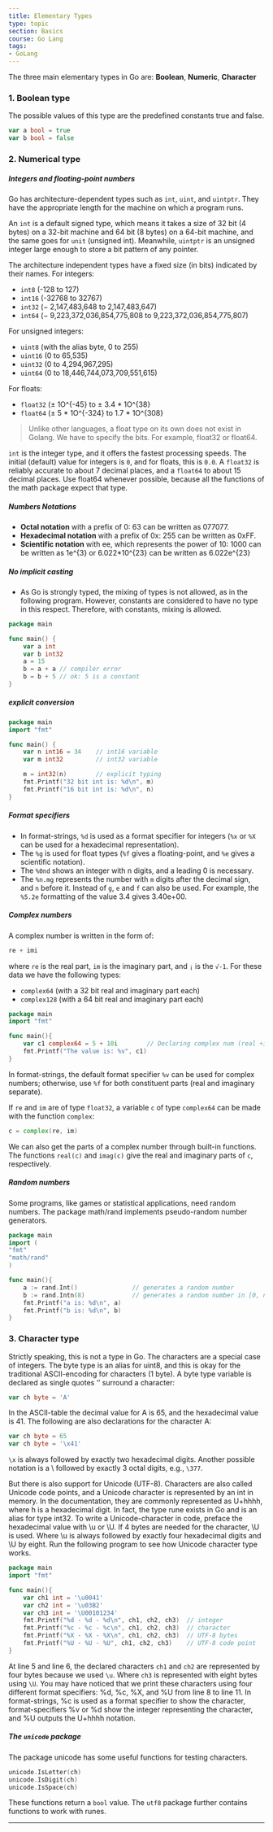 ```yaml
---
title: Elementary Types
type: topic
section: Basics
course: Go Lang
tags:
- GoLang
---
```

The three main elementary types in Go are: **Boolean**, **Numeric**, **Character**

### 1. Boolean type
The possible values of this type are the predefined constants true and false.
```go
var a bool = true
var b bool = false
```

### 2. Numerical type
##### Integers and floating-point numbers
Go has architecture-dependent types such as `int`, `uint`, and `uintptr`. They have the appropriate length for the machine on which a program runs.

An `int` is a default signed type, which means it takes a size of 32 bit (4 bytes) on a 32-bit machine and 64 bit (8 bytes) on a 64-bit machine, and the same goes for `unit` (unsigned int). Meanwhile, `uintptr` is an unsigned integer large enough to store a bit pattern of any pointer.

The architecture independent types have a fixed size (in bits) indicated by their names. For integers:
- `int8` (-128 to 127)
- `int16` (-32768 to 32767)
- `int32` (− 2,147,483,648 to 2,147,483,647)
- `int64` (− 9,223,372,036,854,775,808 to 9,223,372,036,854,775,807)

For unsigned integers:
- `uint8` (with the alias byte, 0 to 255)
- `uint16` (0 to 65,535)
- `uint32` (0 to 4,294,967,295)
- `uint64` (0 to 18,446,744,073,709,551,615)

For floats:
- `float32` (± 1O^{-45} to ± 3.4 * 1O^{38}
- `float64` (± 5 * 1O^{-324} to 1.7 * 1O^{308}

> Unlike other languages, a float type on its own does not exist in Golang. We have to specify the bits. For example, float32 or float64.

`int` is the integer type, and it offers the fastest processing speeds. The initial (default) value for integers is `0`, and for floats, this is `0.0`. A `float32` is reliably accurate to about 7 decimal places, and a `float64` to about 15 decimal places. Use float64 whenever possible, because all the functions of the math package expect that type.

##### Numbers Notations
- **Octal notation** with a prefix of 0: 63 can be written as 077077.
- **Hexadecimal notation** with a prefix of 0x: 255 can be written as 0xFF.
- **Scientific notation** with ee, which represents the power of 10: 1000 can be written as 1e^{3} or 6.022*10^{23} can be written as 6.022e^{23}

##### No implicit casting
- As Go is strongly typed, the mixing of types is not allowed, as in the following program. However, constants are considered to have no type in this respect. Therefore, with constants, mixing is allowed.

```go
package main

func main() {
    var a int
    var b int32
    a = 15
    b = a + a // compiler error
    b = b + 5 // ok: 5 is a constant
}
```

##### explicit conversion
```go
package main
import "fmt"

func main() {
    var n int16 = 34    // int16 variable
    var m int32         // int32 variable

    m = int32(n)        // explicit typing
    fmt.Printf("32 bit int is: %d\n", m)
    fmt.Printf("16 bit int is: %d\n", n)
}
```

##### Format specifiers
- In format-strings, `%d` is used as a format specifier for integers (`%x` or `%X` can be used for a hexadecimal representation).
- The `%g` is used for float types (`%f` gives a floating-point, and `%e` gives a scientific notation).
- The `%0nd` shows an integer with n digits, and a leading 0 is necessary.
- The `%n.mg` represents the number with `m` digits after the decimal sign, and `n` before it. Instead of `g`, `e` and `f` can also be used. For example, the `%5.2e` formatting of the value 3.4 gives 3.40e+00.

##### Complex numbers
A complex number is written in the form of:
```go
re + imi
```
where `re` is the real part, `im` is the imaginary part, and `¡` is the `√-1`. For these data we have the following types:
- `complex64` (with a 32 bit real and imaginary part each)
- `complex128` (with a 64 bit real and imaginary part each)

```go
package main
import "fmt"

func main(){
    var c1 complex64 = 5 + 10i        // Declaring complex num (real +imaginary(¡))
    fmt.Printf("The value is: %v", c1)
}
```

In format-strings, the default format specifier `%v` can be used for complex numbers; otherwise, use `%f` for both constituent parts (real and imaginary separate).

If `re` and `im` are of type `float32`, a variable `c` of type `complex64` can be made with the function `complex`:
```go
c = complex(re, im)
```
We can also get the parts of a complex number through built-in functions. The functions `real(c)` and `imag(c)` give the real and imaginary parts of `c`, respectively.

##### Random numbers
Some programs, like games or statistical applications, need random numbers. The package math/rand implements pseudo-random number generators.
```go
package main
import (
"fmt"
"math/rand"
)

func main(){
    a := rand.Int()               // generates a random number
    b := rand.Intn(8)             // generates a random number in [0, n)
    fmt.Printf("a is: %d\n", a)
    fmt.Printf("b is: %d\n", b)
}
```

### 3. Character type
Strictly speaking, this is not a type in Go. The characters are a special case of integers. The byte type is an alias for uint8, and this is okay for the traditional ASCII-encoding for characters (1 byte). A byte type variable is declared as single quotes ‘’ surround a character:
```go
var ch byte = 'A'
```
In the ASCII-table the decimal value for A is 65, and the hexadecimal value is 41. The following are also declarations for the character A:
```go
var ch byte = 65
var ch byte = '\x41'
```
`\x` is always followed by exactly two hexadecimal digits. Another possible notation is a \ followed by exactly 3 octal digits, e.g., `\377`.

But there is also support for Unicode (UTF-8). Characters are also called Unicode code points, and a Unicode character is represented by an int in memory. In the documentation, they are commonly represented as U+hhhh, where h is a hexadecimal digit. In fact, the type rune exists in Go and is an alias for type int32. To write a Unicode-character in code, preface the hexadecimal value with \u or \U. If 4 bytes are needed for the character, \U is used. Where \u is always followed by exactly four hexadecimal digits and \U by eight. Run the following program to see how Unicode character type works.
```go
package main
import "fmt"

func main(){
    var ch1 int = '\u0041'
    var ch2 int = '\u03B2'
    var ch3 int = '\U00101234'
    fmt.Printf("%d - %d - %d\n", ch1, ch2, ch3)  // integer
    fmt.Printf("%c - %c - %c\n", ch1, ch2, ch3)  // character
    fmt.Printf("%X - %X - %X\n", ch1, ch2, ch3)  // UTF-8 bytes
    fmt.Printf("%U - %U - %U", ch1, ch2, ch3)    // UTF-8 code point
}
```

At line 5 and line 6, the declared characters `ch1` and `ch2` are represented by four bytes because we used `\u`. Where `ch3` is represented with eight bytes using `\U`. You may have noticed that we print these characters using four different format specifiers: %d, %c, %X, and %U from line 8 to line 11. In format-strings, %c is used as a format specifier to show the character, format-specifiers %v or %d show the integer representing the character, and %U outputs the U+hhhh notation.

##### The `unicode` package
The package unicode has some useful functions for testing characters.
```go
unicode.IsLetter(ch)
unicode.IsDigit(ch)
unicode.IsSpace(ch)
```
These functions return a `bool` value. The `utf8` package further contains functions to work with runes.

---